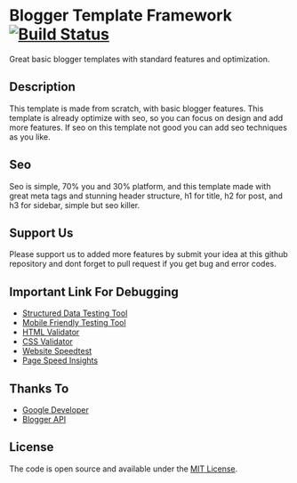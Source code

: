 # Blogger Template Framework [![Build Status](https://camo.githubusercontent.com/f744ca9430339a123815b998fbf56e78a0582361/68747470733a2f2f7472617669732d63692e6f72672f626974636f696e2d636f72652f626974636f696e636f72652e6f72672e737667)](https://www.aguspurwantoro.com)
Great basic blogger templates with standard features and optimization.

Description
-----------
This template is made from scratch, with basic blogger features. This template is already optimize with seo, so you can focus on design and add more features. If seo on this template not good you can add seo techniques as you like.

Seo
-----------
Seo is simple, 70% you and 30% platform, and this template made with great meta tags and stunning header structure, h1 for title, h2 for post, and h3 for sidebar, simple but seo killer.

Support Us
-----------
Please support us to added more features by submit your idea at this github repository and dont forget to pull request if you get bug and error codes.

Important Link For Debugging
-----------
* [Structured Data Testing Tool](https://search.google.com/structured-data/testing-tool)
* [Mobile Friendly Testing Tool](https://search.google.com/search-console/mobile-friendly?utm_source=mft&utm_medium=link&utm_campaign=mft-upgrade-banner&hl=en-US)
* [HTML Validator](https://validator.w3.org/)
* [CSS Validator](https://jigsaw.w3.org/css-validator/)
* [Website Speedtest](https://gtmetrix.com/)
* [Page Speed Insights](https://developers.google.com/speed/pagespeed/insights/)

Thanks To
-----------
* [Google Developer](https://developers.google.com/web/)
* [Blogger API](https://www.blogger.com/api/v3)

License
-----------
The code is open source and available under the [MIT License](LICENSE.md).

